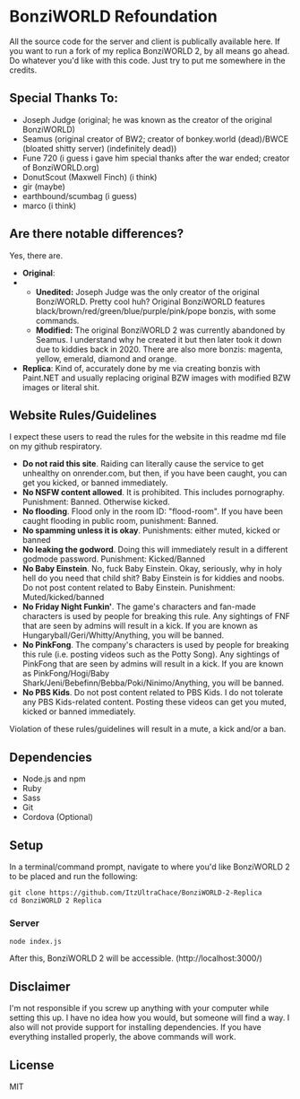 #                            BonziWORLD Refoundation                                                                                                                                                        
All the source code for the server and client is publically available here. If you want to run a fork of my replica BonziWORLD 2, by all means go ahead.
Do whatever you'd like with this code. Just try to put me somewhere in the credits.

## Special Thanks To:

- Joseph Judge (original; he was known as the creator of the original BonziWORLD)
- Seamus (original creator of BW2; creator of bonkey.world (dead)/BWCE (bloated shitty server) (indefinitely dead))
- Fune 720 (i guess i gave him special thanks after the war ended; creator of BonziWORLD.org)
- DonutScout (Maxwell Finch) (i think)
- gir (maybe)
- earthbound/scumbag (i guess)
- marco (i think)


## Are there notable differences?
Yes, there are.

* **Original**:
* * **Unedited:** Joseph Judge was the only creator of the original BonziWORLD. Pretty cool huh? Original BonziWORLD features black/brown/red/green/blue/purple/pink/pope bonzis, with some commands.
  * **Modified:** The original BonziWORLD 2 was currently abandoned by Seamus. I understand why he created it but then later took it down due to kiddies back in 2020. There are also more bonzis: magenta, yellow, emerald, diamond and orange.
* **Replica**: Kind of, accurately done by me via creating bonzis with Paint.NET and usually replacing original BZW images with modified BZW images or literal shit.

## Website Rules/Guidelines

I expect these users to read the rules for the website in this readme md file on my github respiratory.
- **Do not raid this site**. Raiding can literally cause the service to get unhealthy on onrender.com, but then, if you have been caught, you can get you kicked, or banned immediately.
- **No NSFW content allowed**. It is prohibited. This includes pornography. Punishment: Banned. Otherwise kicked.
- **No flooding**. Flood only in the room ID: "flood-room". If you have been caught flooding in public room, punishment: Banned.
- **No spamming unless it is okay**. Punishments: either muted, kicked or banned
- **No leaking the godword**. Doing this will immediately result in a different godmode password. Punishment: Kicked/Banned
- **No Baby Einstein**. No, fuck Baby Einstein. Okay, seriously, why in holy hell do you need that child shit? Baby Einstein is for kiddies and noobs. Do not post content related to Baby Einstein. Punishment: Muted/kicked/banned
- **No Friday Night Funkin'**. The game's characters and fan-made characters is used by people for breaking this rule. Any sightings of FNF that are seen by admins will result in a kick. If you are known as Hungaryball/Geri/Whitty/Anything, you will be banned.
- **No PinkFong**. The company's characters is used by people for breaking this rule (i.e. posting videos such as the Potty Song). Any sightings of PinkFong that are seen by admins will result in a kick. If you are known as PinkFong/Hogi/Baby Shark/Jeni/Bebefinn/Bebba/Poki/Ninimo/Anything, you will be banned.
- **No PBS Kids**. Do not post content related to PBS Kids. I do not tolerate any PBS Kids-related content. Posting these videos can get you muted, kicked or banned immediately.

Violation of these rules/guidelines will result in a mute, a kick and/or a ban.

## Dependencies
- Node.js and npm
- Ruby
- Sass
- Git
- Cordova (Optional)

## Setup
In a terminal/command prompt, navigate to where you'd like BonziWORLD 2 to be placed and run the following:
```
git clone https://github.com/ItzUltraChace/BonziWORLD-2-Replica
cd BonziWORLD 2 Replica
```



### Server
```
node index.js
```
After this, BonziWORLD 2 will be accessible. (http://localhost:3000/)

## Disclaimer
I'm not responsible if you screw up anything with your computer while setting this up. I have no idea how you would, but someone will find a way. I also will not provide support for installing dependencies. If you have everything installed properly, the above commands will work.

## License
MIT
